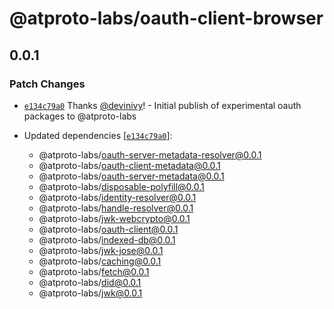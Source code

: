 # @atproto-labs/oauth-client-browser

## 0.0.1

### Patch Changes

- [`e134c79a0`](https://github.com/bluesky-social/atproto/commit/e134c79a0ffb000b2cb36437815673fa6bda664b) Thanks [@devinivy](https://github.com/devinivy)! - Initial publish of experimental oauth packages to @atproto-labs

- Updated dependencies [[`e134c79a0`](https://github.com/bluesky-social/atproto/commit/e134c79a0ffb000b2cb36437815673fa6bda664b)]:
  - @atproto-labs/oauth-server-metadata-resolver@0.0.1
  - @atproto-labs/oauth-client-metadata@0.0.1
  - @atproto-labs/oauth-server-metadata@0.0.1
  - @atproto-labs/disposable-polyfill@0.0.1
  - @atproto-labs/identity-resolver@0.0.1
  - @atproto-labs/handle-resolver@0.0.1
  - @atproto-labs/jwk-webcrypto@0.0.1
  - @atproto-labs/oauth-client@0.0.1
  - @atproto-labs/indexed-db@0.0.1
  - @atproto-labs/jwk-jose@0.0.1
  - @atproto-labs/caching@0.0.1
  - @atproto-labs/fetch@0.0.1
  - @atproto-labs/did@0.0.1
  - @atproto-labs/jwk@0.0.1
